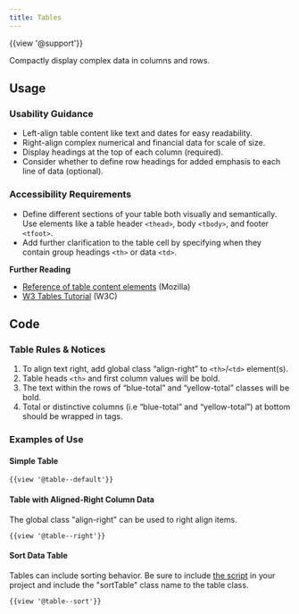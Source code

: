 ```yaml
---
title: Tables
---
```

{{view '@support'}}

Compactly display complex data in columns and rows.

## **Usage**

### **Usability Guidance**

* Left-align table content like text and dates for easy readability.
* Right-align complex numerical and financial data for scale of size.
* Display headings at the top of each column (required).
* Consider whether to define row headings for added emphasis to each line of data (optional).

### **Accessibility Requirements**

* Define different sections of your table both visually and semantically. Use elements like a table header `<thead>`, body `<tbody>`, and footer `<tfoot>`.
* Add further clarification to the table cell by specifying when they contain group headings `<th>` or data `<td>`.

**Further Reading**
* [Reference of table content elements](https://developer.mozilla.org/en-US/docs/Web/HTML/Element/table) (Mozilla)
* [W3 Tables Tutorial](https://www.w3.org/WAI/tutorials/tables/) (W3C)

## **Code**

### **Table Rules & Notices**

1. To align text right, add global class “align-right” to `<th>`/`<td>` element(s).
2. Table heads `<th>` and first column values will be bold.
3. The text within the rows of “blue-total” and “yellow-total” classes will be bold.
4. Total or distinctive columns (i.e “blue-total” and “yellow-total”) at bottom should be wrapped in tags.

### **Examples of Use**

#### **Simple Table**

```
{{view '@table--default'}}

```
#### **Table with Aligned-Right Column Data**
The global class "align-right" can be used to right align items.

```
{{view '@table--right'}}

```

#### **Sort Data Table**
Tables can include sorting behavior. Be sure to include <a href="/build/%!CurrentVersion%!/docs/installation/download.html">the script</a> in your project and include the "sortTable" class name to the table class.

```
{{view '@table--sort'}}

```
